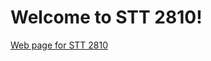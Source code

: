 Welcome to STT 2810!
=======

[Web page for STT 2810](http://stat-ata-asu.github.io/STT2810ClassRepo/)
